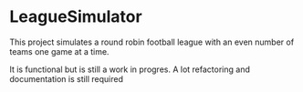 # LeagueSimulator

This project simulates a round robin football league with an even number of teams one game at a time.

It is functional but is still a work in progres. A lot refactoring and documentation is still required
